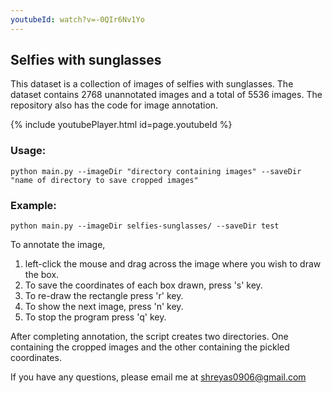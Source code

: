 ```yaml
---
youtubeId: watch?v=-0QIr6Nv1Yo
---
```


## Selfies with sunglasses

This dataset is a collection of images of selfies with sunglasses. The dataset contains 2768 unannotated images and a total of 5536 images.
The repository also has the code for image annotation.

{% include youtubePlayer.html id=page.youtubeId %}

### Usage:
```
python main.py --imageDir "directory containing images" --saveDir "name of directory to save cropped images"
```
### Example:
```
python main.py --imageDir selfies-sunglasses/ --saveDir test
```

To annotate the image,<br>
1. left-click the mouse and drag across the image where you wish to draw the box.<br>
2. To save the coordinates of each box drawn, press 's' key. <br>
3. To re-draw the rectangle press 'r' key.<br>
4. To show the next image, press 'n' key.<br>
5. To stop the program press 'q' key. <br>


After completing annotation, the script creates two directories. One containing the cropped images and the
other containing the pickled coordinates. <br>

If you have any questions, please email me at shreyas0906@gmail.com
